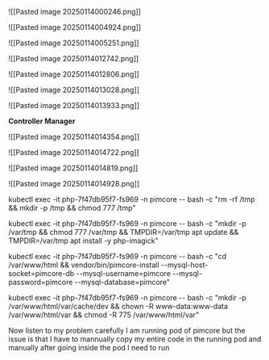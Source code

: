 
![[Pasted image 20250114000246.png]]



![[Pasted image 20250114004924.png]]



![[Pasted image 20250114005251.png]]



![[Pasted image 20250114012742.png]]



![[Pasted image 20250114012806.png]]



![[Pasted image 20250114013028.png]]


![[Pasted image 20250114013933.png]]


**Controller Manager**


![[Pasted image 20250114014354.png]]


![[Pasted image 20250114014722.png]]


![[Pasted image 20250114014819.png]]



![[Pasted image 20250114014928.png]]




kubectl exec -it php-7f47db95f7-fs969 -n pimcore -- bash -c "rm -rf /tmp && mkdir -p /tmp && chmod 777 /tmp"

kubectl exec -it php-7f47db95f7-fs969 -n pimcore -- bash -c "mkdir -p /var/tmp && chmod 777 /var/tmp && TMPDIR=/var/tmp apt update && TMPDIR=/var/tmp apt install -y php-imagick"


kubectl exec -it php-7f47db95f7-fs969 -n pimcore -- bash -c "cd /var/www/html && vendor/bin/pimcore-install --mysql-host-socket=pimcore-db --mysql-username=pimcore --mysql-password=pimcore --mysql-database=pimcore"


kubectl exec -it php-7f47db95f7-fs969 -n pimcore -- bash -c "mkdir -p /var/www/html/var/cache/dev && chown -R www-data:www-data /var/www/html/var && chmod -R 775 /var/www/html/var"


Now listen to my problem carefully I am running pod of pimcore but the issue is that I have to mannually copy my entire code in the running pod and manually after going inside the pod I need to run










